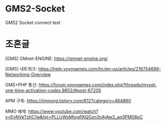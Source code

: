# GMS2-Socket
GMS2 Socket connect test


조흔글
===

[GMS] GMnet-ENGINE: https://gmnet-engine.org/

[GMS] 네트워크: https://help.yoyogames.com/hc/en-us/articles/216754698-Networking-Overview

GMS+PHP 통신: https://forum.yoyogames.com/index.php?threads/mysql-one-time-activation-codes.9852/#post-67205

APM 구축: https://jimnong.tistory.com/612?category=464860

MMO 예제: https://www.youtube.com/watch?v=EyNVeTzhC1w&list=PLLUWsMtogf9jQGzn3nAjAw2_aq3PM08pC
